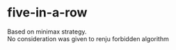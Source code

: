# five-in-a-row
Based on minimax strategy.  
No consideration was given to renju forbidden algorithm
